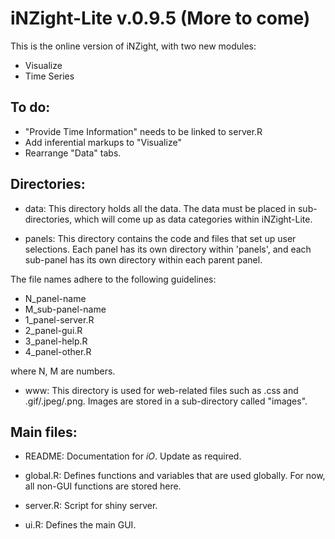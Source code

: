 iNZight-Lite v.0.9.5 (More to come)
====================================
This is the online version of iNZight, with two new modules:

- Visualize
- Time Series


To do:
------
- "Provide Time Information" needs to be linked to server.R
- Add inferential markups to "Visualize"
- Rearrange "Data" tabs.


Directories:
------------

- data:
This directory holds all the data. The data must be placed in sub-directories, which will come up as data categories within iNZight-Lite.

- panels:
This directory contains the code and files that set up user selections. 
Each panel has its own directory within 'panels', and each sub-panel has its own directory within each parent panel.

The file names adhere to the following guidelines:

- N_panel-name
- M_sub-panel-name
- 1_panel-server.R
- 2_panel-gui.R
- 3_panel-help.R
- 4_panel-other.R

where N, M are numbers.

- www:
This directory is used for web-related files such as .css and .gif/.jpeg/.png. Images are stored in a sub-directory called "images".

Main files:
-----------

- README:
Documentation for *iO*. Update as required.

- global.R:
Defines functions and variables that are used globally. For now, all non-GUI functions are stored here.

- server.R:
Script for shiny server.

- ui.R:
Defines the main GUI.

